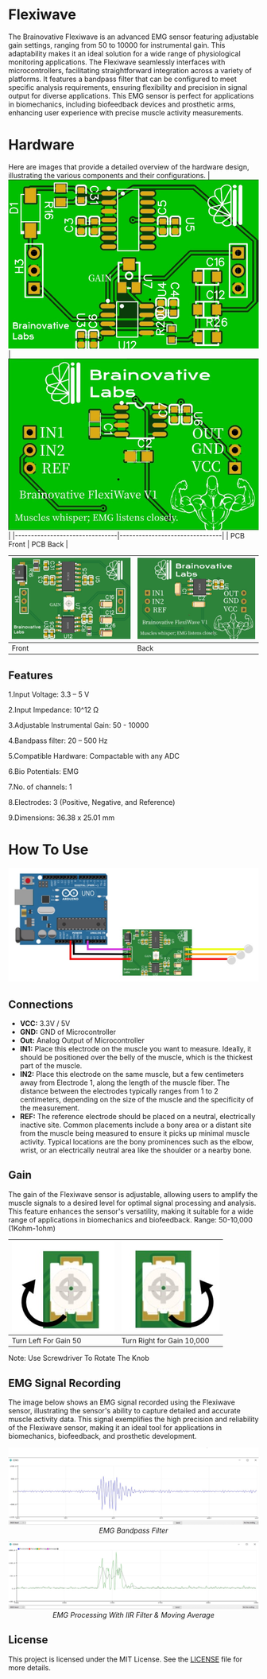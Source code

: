 # Flexiwave
The Brainovative Flexiwave is an advanced EMG sensor featuring adjustable gain settings, ranging from 50 to 10000 for instrumental gain. This adaptability makes it an ideal solution for a wide range of physiological monitoring applications. The Flexiwave seamlessly interfaces with microcontrollers, facilitating straightforward integration across a variety of platforms. It features a bandpass filter that can be configured to meet specific analysis requirements, ensuring flexibility and precision in signal output for diverse applications. This EMG sensor is perfect for applications in biomechanics, including biofeedback devices and prosthetic arms, enhancing user experience with precise muscle activity measurements.

# Hardware
Here are images that provide a detailed overview of the hardware design, illustrating the various components and their configurations.
| ![Image 1](https://github.com/BrainovativeLabs/Flexiwave/blob/main/Images/Front.jpg) | ![Image 2](https://github.com/BrainovativeLabs/Flexiwave/blob/main/Images/Back.jpg) |
|--------------------------------|--------------------------------|
| PCB Front    | PCB Back      |

| ![Image 3](https://github.com/BrainovativeLabs/Flexiwave/blob/main/Images/PCB_Front.jpg) | ![Image 4](https://github.com/BrainovativeLabs/Flexiwave/blob/main/Images/PCB_Back.jpg) |
|--------------------------------|--------------------------------|
| Front        | Back      |

## Features
1.Input Voltage: 3.3 – 5 V

2.Input Impedance: 10^12 Ω

3.Adjustable Instrumental Gain: 50 - 10000

4.Bandpass filter: 20 – 500 Hz

5.Compatible Hardware: Compactable with any ADC

6.Bio Potentials: EMG

7.No. of channels: 1

8.Electrodes: 3 (Positive, Negative, and Reference)

9.Dimensions: 36.38 x 25.01 mm

# How To Use

![Image](https://github.com/BrainovativeLabs/Flexiwave/blob/main/Images/Connection.jpg) 


## Connections

- **VCC:** 3.3V / 5V
- **GND:** GND of Microcontroller
- **Out:** Analog Output of Microcontroller
- **IN1:** Place this electrode on the muscle you want to measure. Ideally, it should be positioned over the belly of the muscle, which is the thickest part of the muscle.
- **IN2:** Place this electrode on the same muscle, but a few centimeters away from Electrode 1, along the length of the muscle fiber. The distance between the electrodes typically ranges from 1 to 2 centimeters, depending on the size of the muscle and the specificity of the measurement.
- **REF:** The reference electrode should be placed on a neutral, electrically inactive site. Common placements include a bony area or a distant site from the muscle being measured to ensure it picks up minimal muscle activity. Typical locations are the bony prominences such as the elbow, wrist, or an electrically neutral area like the shoulder or a nearby bone.

## Gain

The gain of the Flexiwave sensor is adjustable, allowing users to amplify the muscle signals to a desired level for optimal signal processing and analysis. This feature enhances the sensor's versatility, making it suitable for a wide range of applications in biomechanics and biofeedback.
Range: 50-10,000 (1Kohm-1ohm)
<div align="center">

| ![Image 1](https://github.com/BrainovativeLabs/Flexiwave/blob/main/Images/Knob.jpg) | ![Image 2](https://github.com/BrainovativeLabs/Flexiwave/blob/main/Images/knob2.jpg) |
|--------------------------------|--------------------------------|
| Turn Left For Gain 50          | Turn Right for Gain 10,000     |

</div>
Note: Use Screwdriver To Rotate The Knob

## EMG Signal Recording

The image below shows an EMG signal recorded using the Flexiwave sensor, illustrating the sensor's ability to capture detailed and accurate muscle activity data. This signal exemplifies the high precision and reliability of the Flexiwave sensor, making it an ideal tool for applications in biomechanics, biofeedback, and prosthetic development.

<div align="center">

![EMG Signal 1](https://github.com/BrainovativeLabs/Flexiwave/blob/main/Images/Signal.jpg)  
*EMG Bandpass Filter*

![EMG Signal 2](https://github.com/BrainovativeLabs/Flexiwave/blob/main/Images/Signal2.jpg)  
*EMG Processing With IIR Filter & Moving Average*

</div>

## License

This project is licensed under the MIT License. See the [LICENSE](LICENSE) file for more details.







